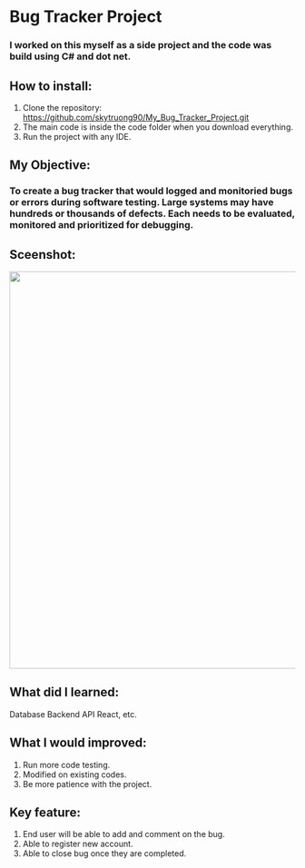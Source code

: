 # Bug Tracker Project
### I worked on this myself as a side project and the code was build using C# and dot net.  

## How to install:
1. Clone the repository: https://github.com/skytruong90/My_Bug_Tracker_Project.git
2. The main code is inside the code folder when you download everything.
3. Run the project with any IDE.

## My Objective: 
### To create a bug tracker that would logged and monitoried bugs or errors during software testing. Large systems may have hundreds or thousands of defects. Each needs to be evaluated, monitored and prioritized for debugging.

## Sceenshot:
<img src= "" width="700">

## What did I learned:
Database
Backend API
React, etc.

## What I would improved:
1. Run more code testing.
2. Modified on existing codes. 
3. Be more patience with the project.

## Key feature:
1. End user will be able to add and comment on the bug.
2. Able to register new account.
3. Able to close bug once they are completed.
